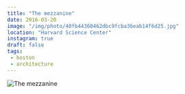 ```yaml
---
title: "The mezzanine"
date: 2016-03-20
image: "/img/photo/40fb44360462dbc9fcba36eab14f6d25.jpg"
location: "Harvard Science Center"
instagram: true
draft: false
tags:
 - boston
 - architecture
---
```


![The mezzanine](/img/photo/40fb44360462dbc9fcba36eab14f6d25.jpg)
